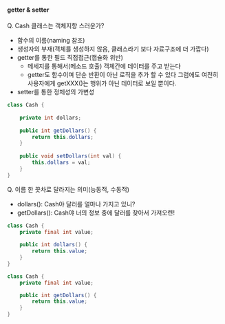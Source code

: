 #### getter & setter

Q. Cash 클래스는 객체지향 스러운가?
- 함수의 이름(naming 참조)
- 생성자의 부재(객체를 생성하지 않음, 클래스라기 보다 자료구조에 더 가깝다)
- getter를 통한 필드 직접접근(캡슐화 위반)
  - 메세지를 통해서(메소드 호출) 객체간에 데이터를 주고 받는다
  - getter도 함수이며 단순 반환이 아닌 로직을 추가 할 수 있다 
    그럼에도 여전히 사용자에게 getXXX()는 행위가 아닌 데이터로 보일 뿐이다.
- setter를 통한 정체성의 가변성
```java
class Cash {
    
    private int dollars;
    
    public int getDollars() {
        return this.dollars;
    }
    
    public void setDollars(int val) {
        this.dollars = val;
    }
}
```
Q. 이름 한 끗차로 달라지는 의미(능동적, 수동적)
- dollars(): Cash야 달러를 얼마나 가지고 있니?
- getDollars(): Cash야 너의 정보 중에 달러를 찾아서 가져오련! 

```java
class Cash {
    private final int value;
    
    public int dollars() {
        return this.value;
    }
}

class Cash {
    private final int value;

    public int getDollars() {
        return this.value;
    }
}
```
